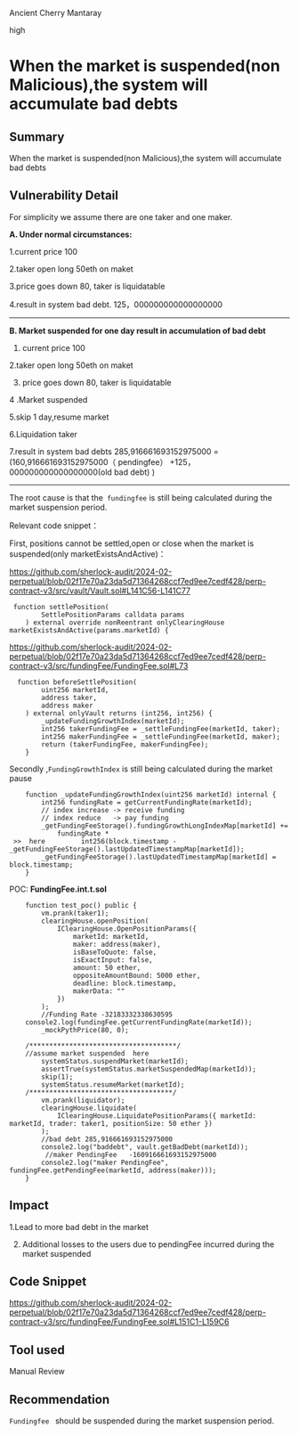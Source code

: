 Ancient Cherry Mantaray

high

# When the market is suspended(non Malicious),the system will accumulate bad debts

## Summary
When the market is suspended(non Malicious),the system will accumulate bad debts

## Vulnerability Detail
For simplicity we assume there are  one taker and one maker.


****A.** Under normal circumstances:**

1.current price 100

2.taker open long 50eth on maket

3.price goes down 80, taker is liquidatable

4.result in  system bad debt. 125，000000000000000000


-----------------------------------------------------------------------------

**B. Market suspended for one day result in accumulation of bad debt**

1. current price 100

2.taker open long 50eth on maket

3. price goes down 80, taker is liquidatable

4 .Market suspended

5.skip 1 day,resume market

6.Liquidation taker 

7.result in  system bad debts 285,916661693152975000  =(160,916661693152975000（ pendingfee） +125，000000000000000000(old bad debt) )

----------------------------------------------------------------------------------------------------------------------------
The root cause is  that the` fundingfee` is still being calculated during the market suspension period.

Relevant  code snippet：

First, positions cannot be settled,open or close when the market is suspended(only marketExistsAndActive)：

https://github.com/sherlock-audit/2024-02-perpetual/blob/02f17e70a23da5d71364268ccf7ed9ee7cedf428/perp-contract-v3/src/vault/Vault.sol#L141C56-L141C77
```solidity
 function settlePosition(
        SettlePositionParams calldata params
    ) external override nonReentrant onlyClearingHouse marketExistsAndActive(params.marketId) {
```

https://github.com/sherlock-audit/2024-02-perpetual/blob/02f17e70a23da5d71364268ccf7ed9ee7cedf428/perp-contract-v3/src/fundingFee/FundingFee.sol#L73
```solidity
  function beforeSettlePosition(
        uint256 marketId,
        address taker,
        address maker
    ) external onlyVault returns (int256, int256) {
        _updateFundingGrowthIndex(marketId);
        int256 takerFundingFee = _settleFundingFee(marketId, taker);
        int256 makerFundingFee = _settleFundingFee(marketId, maker);
        return (takerFundingFee, makerFundingFee);
    }
```

Secondly ,`FundingGrowthIndex` is still being calculated during the market pause

```solidity
    function _updateFundingGrowthIndex(uint256 marketId) internal {
        int256 fundingRate = getCurrentFundingRate(marketId);
        // index increase -> receive funding
        // index reduce   -> pay funding
        _getFundingFeeStorage().fundingGrowthLongIndexMap[marketId] +=
            fundingRate *
 >>  here         int256(block.timestamp - _getFundingFeeStorage().lastUpdatedTimestampMap[marketId]);
        _getFundingFeeStorage().lastUpdatedTimestampMap[marketId] = block.timestamp;
    }

```


POC:
**FundingFee.int.t.sol**
```solidity
    function test_poc() public {
        vm.prank(taker1);
        clearingHouse.openPosition(
            IClearingHouse.OpenPositionParams({
                marketId: marketId,
                maker: address(maker),
                isBaseToQuote: false,
                isExactInput: false,
                amount: 50 ether,
                oppositeAmountBound: 5000 ether,
                deadline: block.timestamp,
                makerData: ""
            })
        );
        //Funding Rate -32183332338630595
	console2.log(fundingFee.getCurrentFundingRate(marketId));
        _mockPythPrice(80, 0);
		
	/*************************************/
	//assume market suspended  here
        systemStatus.suspendMarket(marketId);
        assertTrue(systemStatus.marketSuspendedMap(marketId));
        skip(1);
        systemStatus.resumeMarket(marketId);
	/************************************/
        vm.prank(liquidator);
        clearingHouse.liquidate(
            IClearingHouse.LiquidatePositionParams({ marketId: marketId, trader: taker1, positionSize: 50 ether })
        );
		//bad debt 285,916661693152975000
        console2.log("baddebt", vault.getBadDebt(marketId));
         //maker PendingFee   -160916661693152975000
        console2.log("maker PendingFee", fundingFee.getPendingFee(marketId, address(maker)));
    }

```

## Impact
1.Lead to more bad debt in the market

2. Additional losses to the users due to pendingFee incurred during the market  suspended 

## Code Snippet
https://github.com/sherlock-audit/2024-02-perpetual/blob/02f17e70a23da5d71364268ccf7ed9ee7cedf428/perp-contract-v3/src/fundingFee/FundingFee.sol#L151C1-L159C6

## Tool used

Manual Review

## Recommendation
`Fundingfee ` should be suspended during the market suspension period.
